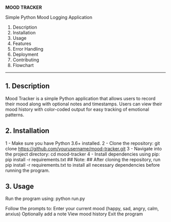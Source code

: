 **MOOD TRACKER**

Simple Python Mood Logging Application

1. Description
2. Installation
3. Usage
4. Features
5. Error Handling
6. Deployment
7. Contributing
8. Flowchart

---

## 1. Description
Mood Tracker is a simple Python application that allows users to record their mood along with optional notes and timestamps. Users can view their mood history with color-coded output for easy tracking of emotional patterns.

## 2. Installation
1 - Make sure you have Python 3.6+ installed.
2 - Clone the repository:
    git clone https://github.com/yourusername/mood-tracker.git
3 - Navigate into the project directory:
    cd mood-tracker
4 - Install dependencies using pip:
    pip install -r requirements.txt
    ## Note: ## After cloning the repository, run pip install -r requirements.txt to install all necessary dependencies before running the program.

## 3. Usage
Run the program using:
    python run.py

Follow the prompts to:
    Enter your current mood (happy, sad, angry, calm, anxius)
    Optionally add a note
    View mood history
    Exit the program
